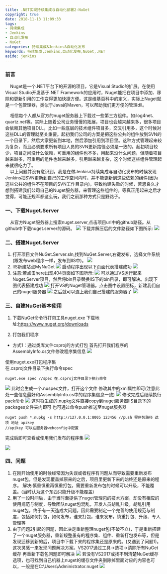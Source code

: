```yaml
---
title: .NET实现持续集成与自动化部署2-NuGet
copyright: true
date: 2018-11-13 11:09:33
tags: 
- 持续集成 
- Jenkins 
- 自动化发布 
- NuGet
categories: 持续集成&Jenkins&自动化发布
keywords: 持续集成,Jenkins,自动化发布,NuGet,.NET
aside: jenkins
---
```


### 前言
&nbsp;&nbsp;&nbsp;&nbsp;Nuget是一个.NET平台下的开源的项目，它是Visual Studio的扩展。在使用Visual Studio开发基于.NET Framework的应用时，Nuget能把在项目中添加、移除和更新引用的工作变得更加快捷方便。这是维基百科中的定义，实际上Nuget就是一个包管理器，类似于Java的Maven，可以帮助我们更方便的管理dll。<!--more-->

&nbsp;&nbsp;&nbsp;&nbsp;相信每个人都从官方的nuget服务器上下载过一些第三方组件。如:log4net、quartz.net等。实际上随着公司业务慢慢的拓展，项目也会越来越来多，很多项目会依赖其他项目DLL，比如一些底层的技术组件项目多，交叉引用多，这个时候对这些DLL的管理就至关重要。起初我们公司的方案是把这些公共的组件放到SVN的一个目录下，然后大家更新到本地，然后添加引用到项目里。这种方式管理起来较为复杂，而且必须要求所有项目人员的SVN更新路径必须是一致的。起初项目较少，项目之间没什么依赖，可重用的组件也不多，用起来没什么问题，但随着项目越来越多，可重用的组件也越来越多，引用越来越复杂，这个时候这些组件管理起来就很吃力了。<br>
&nbsp;&nbsp;&nbsp;&nbsp;以上问题并没有意识到，我是在做Jenkisn持续集成与自动化发布的时候发现Jenkins把SVN更新到自己的工作空间内时，并不能更新到这些依赖的组件(因为这些公共的组件不在项目的SVN工作目录内)，导致构建失败的时候，苦思良久才想到搭建我们公司自己的Nuget服务器，来管理这些组件的。等真正用起来之后才觉得，可能正规军都这么玩，我们之前那种方式只是野路子。

### 一、下载Nuget.Server
&nbsp;&nbsp;&nbsp;&nbsp;从官方Nuget服务器上搜索nuget.server,点击项目url中的github路径。从github中下载nuget.server的源码。
![](https://images2018.cnblogs.com/blog/740814/201806/740814-20180625113552103-109706720.png)
下载并解压后的文件路径如下图所示:
![](https://images2018.cnblogs.com/blog/740814/201806/740814-20180625113951128-1503563884.png)

### 二、搭建Nuget.Server
1. 打开项目文件NuGet.Server.sln,找到NuGet.Server,右键发布，选择文件系统(跟发布web程序一样，发布到IIS中)。
    ![](https://images2018.cnblogs.com/blog/740814/201806/740814-20180625114642621-262211103.png)
2. IIS新建站点MyNuGet
    ![](https://images2018.cnblogs.com/blog/740814/201806/740814-20180625114859263-2006416616.png)
    启动程序出现以下页面代表搭建成功
    ![](https://images2018.cnblogs.com/blog/740814/201806/740814-20180625115218641-1622168019.png)
3. 注意:若点击here出现404页面如下图所示:
    ![](https://images2018.cnblogs.com/blog/740814/201806/740814-20180625115706412-729145768.png)
    可以通过VS运行起来Nuget.Server项目，然后将bin目录替换IIS下的bin目录，即可解决。出现下图代表搭建成功
    ![](https://images2018.cnblogs.com/blog/740814/201806/740814-20180627102545835-1004233709.png)
    打开VS的Nuget管理器，点击图中设置图标，新建我们自己的nuget服务器
    ![](https://images2018.cnblogs.com/blog/740814/201806/740814-20180627103124004-1628086707.png)
    之后就可以连上我们自己搭建的服务器了
    ![](https://images2018.cnblogs.com/blog/740814/201806/740814-20180627103239225-49848535.png)
### 三、自建NuGet基本使用
1. 下载NuGet命令行打包工具nuget.exe
    下载地址:https://www.nuget.org/downloads

2. 打包我们程序
* 方式1：通过类库文件csproj的方式打包
  首先打开我们程序的AssemblyInfo.cs文件修改程序集信息
  ![](https://images2018.cnblogs.com/blog/740814/201806/740814-20180627104018738-2049830247.png)

使用nuget.exe打包程序集<br>
在.csproj文件目录下执行命令spec
```
nuget.exe spec //spec 在.csproj文件目录下执行命令
```
![](https://images2018.cnblogs.com/blog/740814/201806/740814-20180627104333535-1316984971.png)
此时会生成一个.nuspec文件，打开这个文件
修改其中的xml属性即可(注意此处一些信息最好和AssemblyInfo.cs中的程序集信息一致)
![](https://images2018.cnblogs.com/blog/740814/201806/740814-20180627105343352-1672213188.png)
修改完成后继续执行pack命令
![](https://images2018.cnblogs.com/blog/740814/201806/740814-20180627105438149-788832720.png)
这时将生成的.nupkg文件直接copy到nuget服务器IIS目录下的packages文件夹内即可
也可通过命令push推送至nuget服务器
```
nuget push *.nupkg -s http://127.0.0.1:8005 123456 //push 程序包路径 选项 地址 apikey
//apikey 可以在服务器webconfig中配置
```
完成后即可查看或使用我们发布的程序集
![](https://images2018.cnblogs.com/blog/740814/201806/740814-20180627113647970-1188544280.png)

![](https://images2018.cnblogs.com/blog/740814/201806/740814-20180627113704127-1201145466.png)

### 四、问题
1. 在刚开始使用的时候经常因为失误或者程序有问题从而导致需要重新发布nuget包，但是发现覆盖掉原来的之后，项目里更新下来的始终还是原来的程序。
    解决:慎重慎重再慎重打包，需要重新发布包的时候可以升级，不能覆盖。(当时认为这个东西只能升级不能覆盖)
2. 用了一段时间后，由于当时至提供了nuget管理包的技术方案，却没有相应的使用规范与制度，导致团队nuget包混乱，开发人员胡乱升级，胡乱引用nuget包，终于有一天造成大问题。因此需要制定一个完善的使用规范与制度，包括如何打包，如何发布，谁来打包，谁来发布，慎重打包、升级、专人管理等
3. 由于问题2引起的问题，因此决定重新整理nuget包(不破不立)，于是重新搭建了一个nuget服务器，重新规整虽有的程序集、组件、重新打包发布等，但是发现迁移到新的后，项目中下载下来的程序集还是原来的。(又遇到了问题1)。这次灵感一来发现问题解决方案。VS2017通过工具->选项->清除所有NuGet缓存 再重新下载包问题即可解决
    ![](https://images2018.cnblogs.com/blog/740814/201806/740814-20180627114835612-1565198402.png)
    若没有VS2017或找不到清楚NuGet缓存选项，也可找到自己机器上nuget的缓存文件夹删除掉里面对应的内容也可以，一般是在C:\Users\Administrator\.nuget
    ![](https://images2018.cnblogs.com/blog/740814/201806/740814-20180627115244329-208915392.png)
    </font>